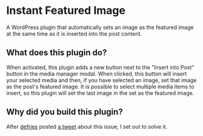 Instant Featured Image
======================

A WordPress plugin that automatically sets an image as the featured image at the same time as it is inserted into the post content.

## What does this plugin do?

When activated, this plugin adds a new button next to the "Insert into Post" button in the media manager modal. When clicked, this button will insert your selected media and then, if you have selected an image, set that image as the post's featured image. It is possible to select multiple media items to insert, so this plugin will set the last image in the set as the featured image.

## Why did you build this plugin?

After [defries](https://github.com/defries) posted [a tweet](https://twitter.com/DeFries/status/481754387329875968) about this issue, I set out to solve it.
